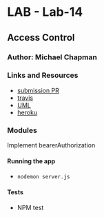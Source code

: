 # LAB - Lab-14

## Access Control

### Author: Michael Chapman

### Links and Resources
* [submission PR](https://github.com/michaelchapman-401-advanced-javascript/lab-14/pull/1)
* [travis](https://travis-ci.org/michaelchapman-401-advanced-javascript/lab-14)
* [UML](./assets/whiteboard.jpg)
* [heroku](https://damp-everglades-24577.herokuapp.com)

### Modules
Implement bearerAuthorization

#### Running the app
* `nodemon server.js`
  
#### Tests
* NPM test

